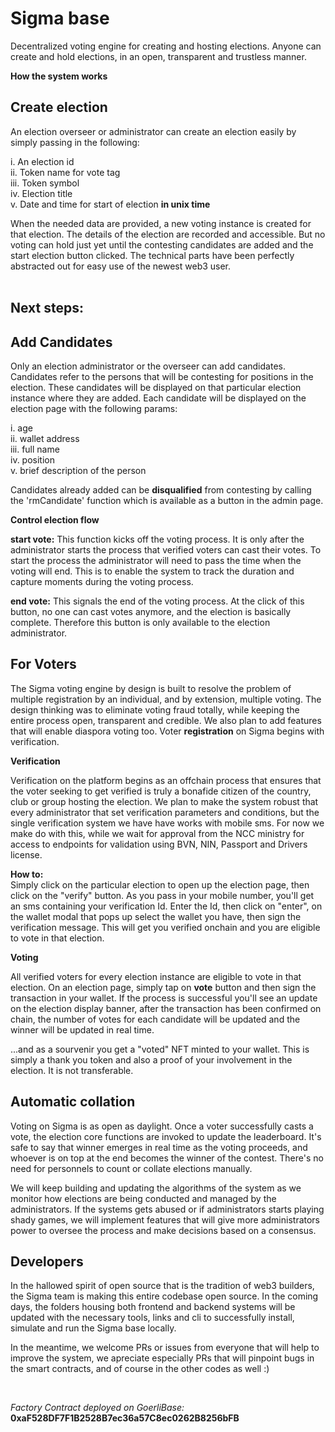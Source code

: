 # Sigma base
Decentralized voting engine for creating and hosting elections. Anyone can create and hold elections, in an open, transparent and trustless manner. 

**How the system works**
## Create election
An election overseer or administrator can create an election easily by simply passing in the following: 

i. An election id <br/>
ii. Token name for vote tag <br/>
iii. Token symbol <br/>
iv. Election title <br/>
v. Date and time for start of election **in unix time** <br/>

When the needed data are provided, a new voting instance is created for that election. The details of the election are recorded and accessible. But no voting can hold just yet until the contesting candidates are added and the start election button clicked. The technical parts have been perfectly abstracted out for easy use of the newest web3 user.
</br>
</br>
## Next steps:

## Add Candidates
Only an election administrator or the overseer can add candidates. Candidates refer to the persons that will be contesting for positions in the election. These candidates will be displayed on that particular election instance where they are added.
Each candidate will be displayed on the election page with the following params:

i. age <br/>
ii. wallet address <br/>
iii. full name <br/>
iv. position <br/>
v. brief description of the person <br/>

Candidates already added can be **disqualified** from contesting by calling the 'rmCandidate' function which is available as a button in the admin page.

**Control election flow**

**start vote:** This function kicks off the voting process. It is only after the administrator starts the process that verified voters can cast their votes. To start the process the administrator will need to pass the time when the voting will end. This is to enable the system to track the duration and capture moments during the voting process.

**end vote:** This signals the end of the voting process. At the click of this button, no one can cast votes anymore, and the election is basically complete. Therefore this button is only available to the election administrator.


## For Voters

The Sigma voting engine by design is built to resolve the problem of multiple registration by an individual, and by extension, multiple voting. The design thinking was to eliminate voting fraud totally, while keeping the entire process open, transparent and credible. We also plan to add features that will enable diaspora voting too. Voter **registration** on Sigma begins with verification.

**Verification** <br/>

Verification on the platform begins as an offchain process that ensures that the voter seeking to get verified is truly a bonafide citizen of the country, club or group hosting the election. We plan to make the system robust that every administrator that set verification parameters and conditions, but the single verification system we have have works with mobile sms. For now we make do with this, while we wait for approval from the NCC ministry for access to endpoints for validation using BVN, NIN, Passport and Drivers license.

**How to:** <br/>
Simply click on the particular election to open up the election page, then click on the "verify" button. As you pass in your mobile number, you'll get an sms containing your verification Id. Enter the Id, then click on "enter", on the wallet modal that pops up select the wallet you have, then sign the verification message. This will get you verified onchain and you are eligible to vote in that election. 


**Voting**

All verified voters for every election instance are eligible to vote in that election. On an election page, simply tap on **vote** button and then sign the transaction in your wallet. If the process is successful you'll see an update on the election display banner, after the transaction has been confirmed on chain, the number of votes for each candidate will be updated and the winner will be updated in real time.

...and as a sourvenir you get a "voted" NFT minted to your wallet. This is simply a thank you token and also a proof of your involvement in the election. It is not transferable.


## Automatic collation

Voting on Sigma is as open as daylight. Once a voter successfully casts a vote, the election core functions are invoked to update the leaderboard. It's safe to say that winner emerges in real time as the voting proceeds, and whoever is on top at the end becomes the winner of the contest. There's no need for personnels to count or collate elections manually. 

We will keep building and updating the algorithms of the system as we monitor how elections are being conducted and managed by the administrators. If the systems gets abused or if administrators starts playing shady games, we will implement features that will give more administrators power to oversee the process and make decisions based on a consensus.


## Developers

In the hallowed spirit of open source that is the tradition of web3 builders, the Sigma team is making this entire codebase open source. In the coming days, the folders housing both frontend and backend systems will be updated with the necessary tools, links and cli to successfully install, simulate and run the Sigma base locally.

In the meantime, we welcome PRs or issues from everyone that will help to improve the system, we apreciate especially PRs that will pinpoint bugs in the smart contracts, and of course in the other codes as well :)

<br/>

*Factory Contract deployed on GoerliBase:* **0xaF528DF7F1B2528B7ec36a57C8ec0262B8256bFB**






